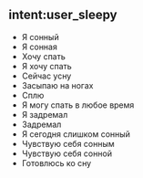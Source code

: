 ## intent:user_sleepy
- Я сонный
- Я сонная
- Хочу спать
- Я хочу спать
- Сейчас усну
- Засыпаю на ногах
- Сплю
- Я могу спать в любое время
- Я задремал
- Задремал
- Я сегодня слишком сонный
- Чувствую себя сонным
- Чувствую себя сонной
- Готовлюсь ко сну